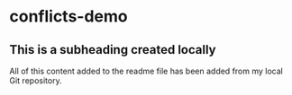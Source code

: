 # conflicts-demo

## This is a subheading created locally

All of this content added to the readme file has been added from my local Git repository.